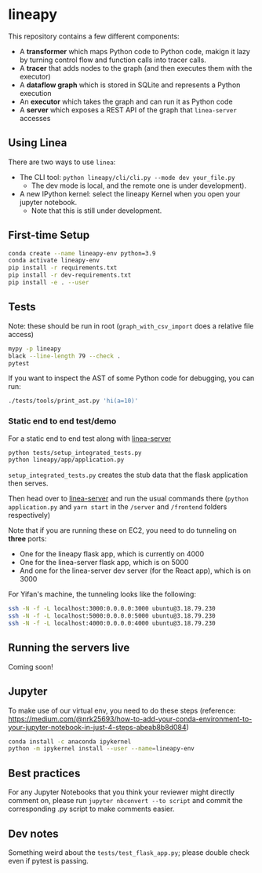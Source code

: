 # lineapy

This repository contains a few different components:

* A **transformer** which maps Python code to Python code, makign it lazy by turning control flow and function calls into tracer calls.
* A **tracer** that adds nodes to the graph (and then executes them with the executor)
* A **dataflow graph** which is stored in SQLite and represents a Python execution
* An **executor** which takes the graph and can run it as Python code
* A **server** which exposes a REST API of the graph that `linea-server` accesses 

## Using Linea

There are two ways to use `linea`:
* The CLI tool: `python lineapy/cli/cli.py --mode dev your_file.py`
    * The dev mode is local, and the remote one is under development).
* A new IPython kernel: select the lineapy Kernel when you open your 
  jupyter notebook. 
    * Note that this is still under development.

## First-time Setup

```bash
conda create --name lineapy-env python=3.9
conda activate lineapy-env
pip install -r requirements.txt
pip install -r dev-requirements.txt
pip install -e . --user
```

## Tests

Note: these should be run in root (``graph_with_csv_import`` does a
  relative file access)

```bash
mypy -p lineapy
black --line-length 79 --check .
pytest
```

If you want to inspect the AST of some Python code for debugging, you can run:

```bash
./tests/tools/print_ast.py 'hi(a=10)'
```

### Static end to end test/demo

For a static end to end test along with [linea-server](https://github.com/LineaLabs/linea-server)

```bash
python tests/setup_integrated_tests.py
python lineapy/app/application.py 
```

`setup_integrated_tests.py` creates the stub data that the flask application then serves.

Then head over to [linea-server](https://github.com/LineaLabs/linea-server) and 
run the usual commands there (`python application.py` and `yarn start` in 
the `/server` and `/frontend` folders respectively)

Note that if you are running these on EC2, you need to do tunneling on **three**
ports:
* One for the lineapy flask app, which is currently on 4000
* One for the linea-server flask app, which is on 5000
* And one for the linea-server dev server (for the React app), which  is on 3000

For Yifan's machine, the tunneling looks like the following:

```bash
ssh -N -f -L localhost:3000:0.0.0.0:3000 ubuntu@3.18.79.230
ssh -N -f -L localhost:5000:0.0.0.0:5000 ubuntu@3.18.79.230
ssh -N -f -L localhost:4000:0.0.0.0:4000 ubuntu@3.18.79.230
```

## Running the servers live

Coming soon!

## Jupyter

To make use of our virtual env, you need to do these steps (reference: https://medium.com/@nrk25693/how-to-add-your-conda-environment-to-your-jupyter-notebook-in-just-4-steps-abeab8b8d084)

```bash
conda install -c anaconda ipykernel 
python -m ipykernel install --user --name=lineapy-env
```
## Best practices

For any Jupyter Notebooks that you think your reviewer might directly comment on,
please run `jupyter nbconvert --to script` and commit the corresponding .py script to make comments easier.


## Dev notes

Something weird about the `tests/test_flask_app.py`; please double check even if pytest is passing.
